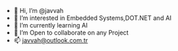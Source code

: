 - 👋 Hi, I’m @javvah
- 👀 I’m interested in Embedded Systems,DOT.NET and AI
- 🌱 I’m currently learning AI
- 💞️ I’m Open to collaborate on any Project
- 📫 javvah@outlook.com.tr

<!---
javvah/javvah is a ✨ special ✨ repository because its `README.md` (this file) appears on your GitHub profile.
You can click the Preview link to take a look at your changes.
--->
